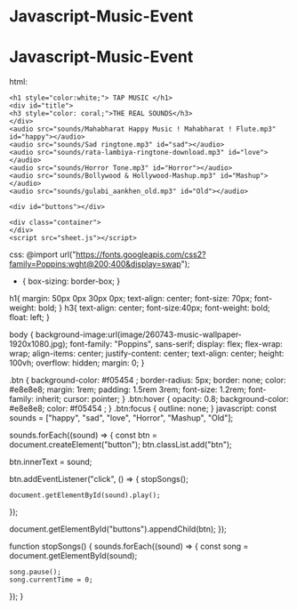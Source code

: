 # Javascript-Music-Event
# Javascript-Music-Event
<!DOCTYPE html>
<html lang="en">
<head>
    <meta charset="UTF-8">
    <meta http-equiv="X-UA-Compatible" content="IE=edge">
    <meta name="viewport" content="width=device-width, initial-scale=1.0">
   <link rel="stylesheet" href="style.css"/>
    <title>Javascript Music Event</title>
html:    
</head>
<body>
    
    <h1 style="color:white;"> TAP MUSIC </h1>
    <div id="title">
    <h3 style="color: coral;">THE REAL SOUNDS</h3>
    </div>
    <audio src="sounds/Mahabharat Happy Music ! Mahabharat ! Flute.mp3" id="happy"></audio>
    <audio src="sounds/Sad ringtone.mp3" id="sad"></audio>
    <audio src="sounds/rata-lambiya-ringtone-download.mp3" id="love"></audio>
    <audio src="sounds/Horror Tone.mp3" id="Horror"></audio>
    <audio src="sounds/Bollywood & Hollywood-Mashup.mp3" id="Mashup"></audio>
    <audio src="sounds/gulabi_aankhen_old.mp3" id="Old"></audio>
    
    <div id="buttons"></div>

    <div class="container">
    </div> 
    <script src="sheet.js"></script>

    
</body>
</html>

css:
@import url("https://fonts.googleapis.com/css2?family=Poppins:wght@200;400&display=swap");

* {
  box-sizing: border-box;
}

h1{
  margin: 50px 0px 30px 0px;
  text-align: center;
  font-size: 70px;
  font-weight: bold;
}
h3{
  text-align: center;
  font-size:40px;
  font-weight: bold;
  float: left;
}


body {
  background-image:url(image/260743-music-wallpaper-1920x1080.jpg);
  font-family: "Poppins", sans-serif;
  display: flex;
  flex-wrap: wrap;
  align-items: center;
  justify-content: center;
  text-align: center;
  height: 100vh;
  overflow: hidden;
  margin: 0;
}

.btn {
  background-color: #f05454 ;
  border-radius: 5px;
  border: none;
  color: #e8e8e8;
  margin: 1rem;
  padding: 1.5rem 3rem;
  font-size: 1.2rem;
  font-family: inherit;
  cursor: pointer;
}
.btn:hover {
  opacity: 0.8;
  background-color: #e8e8e8;
  color: #f05454 ;
}
.btn:focus {
    outline: none;
}
javascript:
const sounds = ["happy", "sad", "love", "Horror", "Mashup", "Old"];

sounds.forEach((sound) => {
  const btn = document.createElement("button");
  btn.classList.add("btn");

  btn.innerText = sound;

  btn.addEventListener("click", () => {
    stopSongs();

    document.getElementById(sound).play();
  });

  document.getElementById("buttons").appendChild(btn);
});

function stopSongs() {
  sounds.forEach((sound) => {
    const song = document.getElementById(sound);

    song.pause();
    song.currentTime = 0;
  });
}

